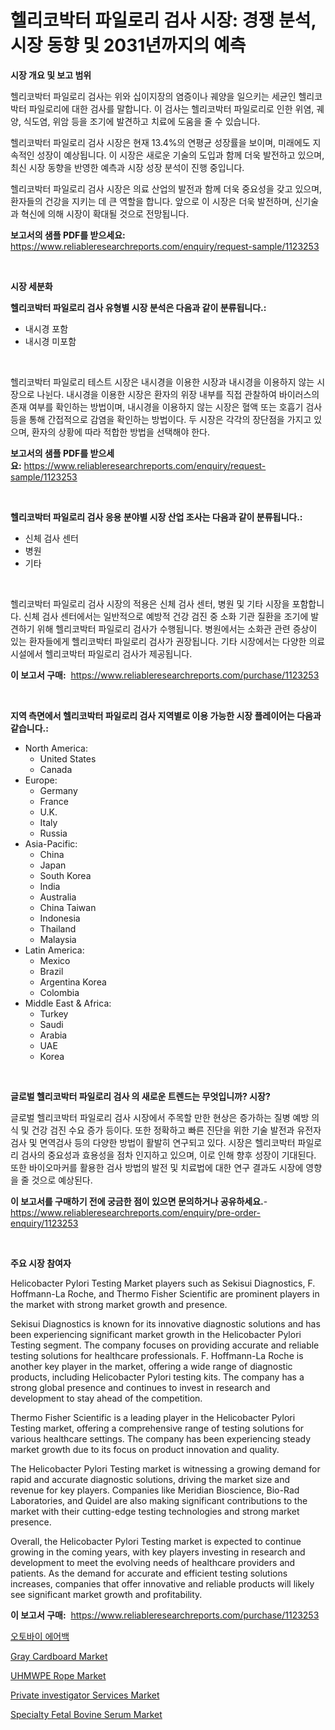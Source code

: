<p><h1>헬리코박터 파일로리 검사 시장: 경쟁 분석, 시장 동향 및 2031년까지의 예측</h1></p><p><strong>시장 개요 및 보고 범위</strong></p>
<p><p>헬리코박터 파일로리 검사는 위와 십이지장의 염증이나 궤양을 일으키는 세균인 헬리코박터 파일로리에 대한 검사를 말합니다. 이 검사는 헬리코박터 파일로리로 인한 위염, 궤양, 식도염, 위암 등을 조기에 발견하고 치료에 도움을 줄 수 있습니다.</p><p>헬리코박터 파일로리 검사 시장은 현재 13.4%의 연평균 성장률을 보이며, 미래에도 지속적인 성장이 예상됩니다. 이 시장은 새로운 기술의 도입과 함께 더욱 발전하고 있으며, 최신 시장 동향을 반영한 예측과 시장 성장 분석이 진행 중입니다.</p><p>헬리코박터 파일로리 검사 시장은 의료 산업의 발전과 함께 더욱 중요성을 갖고 있으며, 환자들의 건강을 지키는 데 큰 역할을 합니다. 앞으로 이 시장은 더욱 발전하며, 신기술과 혁신에 의해 시장이 확대될 것으로 전망됩니다.</p></p>
<p><strong>보고서의 샘플 PDF를 받으세요:</strong> <a href="https://www.reliableresearchreports.com/enquiry/request-sample/1123253">https://www.reliableresearchreports.com/enquiry/request-sample/1123253</a></p>
<p>&nbsp;</p>
<p><strong>시장 세분화</strong></p>
<p><strong>헬리코박터 파일로리 검사 유형별 시장 분석은 다음과 같이 분류됩니다.:</strong></p>
<p><ul><li>내시경 포함</li><li>내시경 미포함</li></ul></p>
<p>&nbsp;</p>
<p><p>헬리코박터 파일로리 테스트 시장은 내시경을 이용한 시장과 내시경을 이용하지 않는 시장으로 나뉜다. 내시경을 이용한 시장은 환자의 위장 내부를 직접 관찰하여 바이러스의 존재 여부를 확인하는 방법이며, 내시경을 이용하지 않는 시장은 혈액 또는 호흡기 검사 등을 통해 간접적으로 감염을 확인하는 방법이다. 두 시장은 각각의 장단점을 가지고 있으며, 환자의 상황에 따라 적합한 방법을 선택해야 한다.</p></p>
<p><strong>보고서의 샘플 PDF를 받으세요:</strong>&nbsp;<a href="https://www.reliableresearchreports.com/enquiry/request-sample/1123253">https://www.reliableresearchreports.com/enquiry/request-sample/1123253</a></p>
<p>&nbsp;</p>
<p><strong> 헬리코박터 파일로리 검사 응용 분야별 시장 산업 조사는 다음과 같이 분류됩니다.:</strong></p>
<p><ul><li>신체 검사 센터</li><li>병원</li><li>기타</li></ul></p>
<p>&nbsp;</p>
<p><p>헬리코박터 파일로리 검사 시장의 적용은 신체 검사 센터, 병원 및 기타 시장을 포함합니다. 신체 검사 센터에서는 일반적으로 예방적 건강 검진 중 소화 기관 질환을 조기에 발견하기 위해 헬리코박터 파일로리 검사가 수행됩니다. 병원에서는 소화관 관련 증상이 있는 환자들에게 헬리코박터 파일로리 검사가 권장됩니다. 기타 시장에서는 다양한 의료 시설에서 헬리코박터 파일로리 검사가 제공됩니다.</p></p>
<p><strong>이 보고서 구매:</strong>&nbsp; <a href="https://www.reliableresearchreports.com/purchase/1123253">https://www.reliableresearchreports.com/purchase/1123253</a></p>
<p>&nbsp;</p>
<p><strong>지역 측면에서 헬리코박터 파일로리 검사 지역별로 이용 가능한 시장 플레이어는 다음과 같습니다.:</strong></p>
<p><ul>
    <li>
        North America:
        <ul>
            <li>United States</li>
            <li>Canada</li>
        </ul>
    </li>
    <li>
        Europe:
        <ul>
            <li>Germany</li>
            <li>France</li>
            <li>U.K.</li>
            <li>Italy</li>
            <li>Russia</li>
        </ul>
    </li>
    <li>
        Asia-Pacific:
        <ul>
            <li>China</li>
            <li>Japan</li>
            <li>South Korea</li>
            <li>India</li>
            <li>Australia</li>
            <li>China Taiwan</li>
            <li>Indonesia</li>
            <li>Thailand</li>
            <li>Malaysia</li>
        </ul>
    </li>
    <li>
        Latin America:
        <ul>
            <li>Mexico</li>
            <li>Brazil</li>
            <li>Argentina Korea</li>
            <li>Colombia</li>
        </ul>
    </li>
    <li>
        Middle East & Africa:
        <ul>
            <li>Turkey</li>
            <li>Saudi</li>
            <li>Arabia</li>
            <li>UAE</li>
            <li>Korea</li>
        </ul>
    </li>
    </ul></p>
<p>&nbsp;</p>
<p><strong>글로벌 헬리코박터 파일로리 검사 의 새로운 트렌드는 무엇입니까? 시장?</strong></p>
<p><p>글로벌 헬리코박터 파일로리 검사 시장에서 주목할 만한 현상은 증가하는 질병 예방 의식 및 건강 검진 수요 증가 등이다. 또한 정확하고 빠른 진단을 위한 기술 발전과 유전자 검사 및 면역검사 등의 다양한 방법이 활발히 연구되고 있다. 시장은 헬리코박터 파일로리 검사의 중요성과 효용성을 점차 인지하고 있으며, 이로 인해 향후 성장이 기대된다. 또한 바이오마커를 활용한 검사 방법의 발전 및 치료법에 대한 연구 결과도 시장에 영향을 줄 것으로 예상된다.</p></p>
<p><strong>이 보고서를 구매하기 전에 궁금한 점이 있으면 문의하거나 공유하세요.</strong>- <a href="https://www.reliableresearchreports.com/enquiry/pre-order-enquiry/1123253">https://www.reliableresearchreports.com/enquiry/pre-order-enquiry/1123253</a></p>
<p>&nbsp;</p>
<p><strong>주요 시장 참여자</strong></p>
<p><p>Helicobacter Pylori Testing Market players such as Sekisui Diagnostics, F. Hoffmann-La Roche, and Thermo Fisher Scientific are prominent players in the market with strong market growth and presence.</p><p>Sekisui Diagnostics is known for its innovative diagnostic solutions and has been experiencing significant market growth in the Helicobacter Pylori Testing segment. The company focuses on providing accurate and reliable testing solutions for healthcare professionals. F. Hoffmann-La Roche is another key player in the market, offering a wide range of diagnostic products, including Helicobacter Pylori testing kits. The company has a strong global presence and continues to invest in research and development to stay ahead of the competition.</p><p>Thermo Fisher Scientific is a leading player in the Helicobacter Pylori Testing market, offering a comprehensive range of testing solutions for various healthcare settings. The company has been experiencing steady market growth due to its focus on product innovation and quality.</p><p>The Helicobacter Pylori Testing market is witnessing a growing demand for rapid and accurate diagnostic solutions, driving the market size and revenue for key players. Companies like Meridian Bioscience, Bio-Rad Laboratories, and Quidel are also making significant contributions to the market with their cutting-edge testing technologies and strong market presence.</p><p>Overall, the Helicobacter Pylori Testing market is expected to continue growing in the coming years, with key players investing in research and development to meet the evolving needs of healthcare providers and patients. As the demand for accurate and efficient testing solutions increases, companies that offer innovative and reliable products will likely see significant market growth and profitability.</p></p>
<p><strong>이 보고서 구매:</strong>&nbsp;&nbsp;<a href="https://www.reliableresearchreports.com/purchase/1123253">https://www.reliableresearchreports.com/purchase/1123253</a></p>
<p><p><a href="https://github.com/lzrvbyqzftro57/Market-Research-Report-List-1/blob/main/3925372192878.md">오토바이 에어백</a></p><p><a href="https://github.com/mauripalmi/Market-Research-Report-List-2/blob/main/gray-cardboard-market.md">Gray Cardboard Market</a></p><p><a href="https://github.com/gulaimolin/Market-Research-Report-List-3/blob/main/uhmwpe-rope-market.md">UHMWPE Rope Market</a></p><p><a href="https://issuu.com/reportprime-2/docs/private-investigator-services-market-size-2030.ppt">Private investigator Services Market</a></p><p><a href="https://issuu.com/reportprime-2/docs/specialty-fetal-bovine-serum-market-size-2030.pptx">Specialty Fetal Bovine Serum Market</a></p></p>
